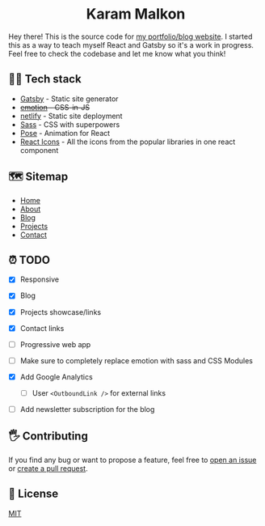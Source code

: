 <h1 align="center">
  Karam Malkon
</h1>

Hey there! This is the source code for [my portfolio/blog website](https://www.karammalkon.com/). I started this as a way to teach myself React and Gatsby so it's a work in progress. Feel free to check the codebase and let me know what you think!

## 👨‍💻 Tech stack

- [Gatsby](https://gatsbyjs.org/) - Static site generator
- ~~[emotion](https://emotion.sh) - CSS-in-JS~~
- [netlify](https://www.netlify.com/) - Static site deployment
- [Sass](https://sass-lang.com) - CSS with superpowers
- [Pose](https://popmotion.io/pose/) - Animation for React 
- [React Icons](https://react-icons.netlify.com/#/) - All the icons from the popular libraries in one react component

## 🗺 Sitemap

- [Home](https://www.karammalkon.com/)
- [About](https://www.karammalkon.com/about/)
- [Blog](https://www.karammalkon.com/blog/) 
- [Projects](https://www.karammalkon.com/projects/)
- [Contact](https://www.karammalkon.com/contact/)

## ⏰ TODO

- [x] Responsive
- [x] Blog
- [x] Projects showcase/links
- [x] Contact links
- [ ] Progressive web app
- [ ] Make sure to completely replace emotion with sass and CSS Modules 
- [x] Add Google Analytics
  - [ ] User `<OutboundLink />` for external links
- [ ] Add newsletter subscription for the blog 


## 🖐 Contributing

If you find any bug or want to propose a feature, feel free to [open an issue](issues/new) or [create a pull request](pulls).

## 📎 License

[MIT](./LICENSE)
